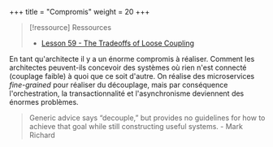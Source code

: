 +++
title = "Compromis"
weight = 20
+++

> [!ressource] Ressources
> - [ Lesson 59 - The Tradeoffs of Loose Coupling ](https://youtu.be/XnBhVwm_Lws)

En tant qu'architecte il y a un énorme compromis à réaliser. Comment les architectes peuvent-ils concevoir des systèmes où rien n'est connecté (couplage faible) à quoi que ce soit d'autre. On réalise des microservices _fine-grained_ pour réaliser du découplage, mais par conséquence l'orchestration, la transactionnalité et l'asynchronisme deviennent des énormes problèmes.

> Generic advice says “decouple,” but provides no guidelines for how to achieve that goal while still constructing useful systems. - Mark Richard
